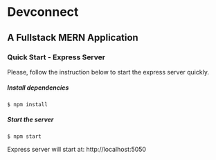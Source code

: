 # Devconnect

## A Fullstack MERN Application

### Quick Start - Express Server

Please, follow the instruction below to start the express server quickly.

##### Install dependencies

```
$ npm install
```

##### Start the server

```
$ npm start
```

Express server will start at: http://localhost:5050
